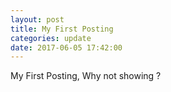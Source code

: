 ```yaml
---
layout: post
title: My First Posting
categories: update
date: 2017-06-05 17:42:00
---
```



My First Posting, Why not showing ?